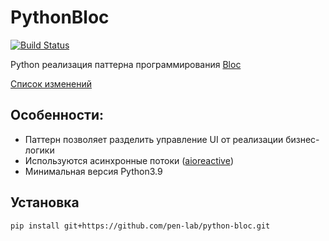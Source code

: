 # PythonBloc

[![Build Status](https://travis-ci.com/pen-lab/python-bloc.svg?branch=main)](https://travis-ci.com/pen-lab/python-bloc)

Python реализация паттерна программирования [Bloc](https://bloclibrary.dev/#/)

[Список изменений](./changelog.md)

## Особенности:   
- Паттерн позволяет разделить управление UI от реализации бизнес-логики    
- Используются асинхронные потоки ([aioreactive](https://github.com/dbrattli/aioreactive))     
- Минимальная версия Python3.9     


## Установка  

```bash
pip install git+https://github.com/pen-lab/python-bloc.git
```